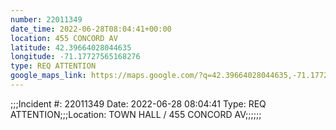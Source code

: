 ```yaml
---
number: 22011349
date_time: 2022-06-28T08:04:41+00:00
location: 455 CONCORD AV
latitude: 42.39664028044635
longitude: -71.17727565168276
type: REQ ATTENTION
google_maps_link: https://maps.google.com/?q=42.39664028044635,-71.17727565168276
---
```


;;;Incident #: 22011349  Date: 2022-06-28 08:04:41   Type: REQ ATTENTION;;;Location: TOWN HALL / 455 CONCORD AV;;;;;;
